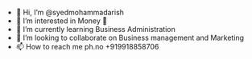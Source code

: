 - 👋 Hi, I’m @syedmohammadarish
- 👀 I’m interested in Money 🤑
- 🌱 I’m currently learning Business Administration 
- 💞️ I’m looking to collaborate on Business management and Marketing 
- 📫 How to reach me ph.no +919918858706

<!---
syedmohammadarish/syedmohammadarish is a ✨ special ✨ repository because its `README.md` (this file) appears on your GitHub profile.
You can click the Preview link to take a look at your changes.
--->
